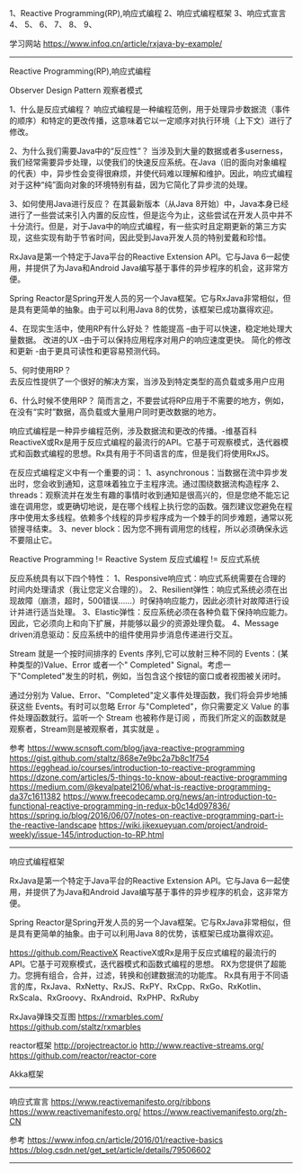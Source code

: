 
1、Reactive Programming(RP),响应式编程
2、响应式编程框架
3、响应式宣言
4、
5、
6、
7、
8、
9、


学习网站
https://www.infoq.cn/article/rxjava-by-example/

---------------------------------------------------------------------------------------------------------------------
Reactive Programming(RP),响应式编程

Observer Design Pattern 观察者模式


1、什么是反应式编程？
响应式编程是一种编程范例，用于处理异步数据流（事件的顺序）和特定的更改传播，这意味着它以一定顺序对执行环境（上下文）进行了修改。 

2、为什么我们需要Java中的“反应性”？
当涉及到大量的数据或者多userness，我们经常需要异步处理，以使我们的快速反应系统。在Java（旧的面向对象编程的代表）中，异步性会变得很麻烦，并使代码难以理解和维护。因此，响应式编程对于这种“纯”面向对象的环境特别有益，因为它简化了异步流的处理。 

3、如何使用Java进行反应？
在其最新版本（从Java 8开始）中，Java本身已经进行了一些尝试来引入内置的反应性，但是迄今为止，这些尝试在开发人员中并不十分流行。但是，对于Java中的响应式编程，有一些实时且定期更新的第三方实现，这些实现有助于节省时间，因此受到Java开发人员的特别爱戴和珍惜。

RxJava是第一个特定于Java平台的Reactive Extension API。它与Java 6一起使用，并提供了为Java和Android Java编写基于事件的异步程序的机会，这非常方便。

Spring Reactor是Spring开发人员的另一个Java框架。它与RxJava非常相似，但是具有更简单的抽象。由于可以利用Java 8的优势，该框架已成功赢得欢迎。

4、在现实生活中，使用RP有什么好处？
性能提高 –由于可以快速，稳定地处理大量数据。
改进的UX –由于可以保持应用程序对用户的响应速度更快。
简化的修改和更新 -由于更具可读性和更容易预测代码。

5、何时使用RP？  
  去反应性提供了一个很好的解决方案，当涉及到特定类型的高负载或多用户应用

6、什么时候不使用RP？
  简而言之，不要尝试将RP应用于不需要的地方，例如，在没有“实时”数据，高负载或大量用户同时更改数据的地方。




响应式编程是一种异步编程范例，涉及数据流和更改的传播。-维基百科
ReactiveX或Rx是用于反应式编程的最流行的API。它基于可观察模式，迭代器模式和函数式编程的思想。Rx具有用于不同语言的库，但是我们将使用RxJS。


在反应式编程定义中有一个重要的词：
1、asynchronous：当数据在流中异步发出时，您会收到通知，这意味着独立于主程序流。通过围绕数据流构造程序
2、threads：观察流并在发生有趣的事情时收到通知是很高兴的，但是您绝不能忘记谁在调用您，或更确切地说，是在哪个线程上执行您的函数。强烈建议您避免在程序中使用太多线程。依赖多个线程的异步程序成为一个棘手的同步难题，通常以死锁搜寻结束。
3、never block：因为您不拥有调用您的线程，所以必须确保永远不要阻止它。



Reactive Programming != Reactive System
反应式编程 != 反应式系统

反应系统具有以下四个特性：
1、Responsive响应式：响应式系统需要在合理的时间内处理请求（我让您定义合理的）。
2、Resilient弹性：响应式系统必须在出现故障（崩溃，超时，500错误……）时保持响应能力，因此必须针对故障进行设计并进行适当处理。
3、Elastic弹性：反应系统必须在各种负载下保持响应能力。因此，它必须向上和向下扩展，并能够以最少的资源处理负载。
4、Message driven消息驱动：反应系统中的组件使用异步消息传递进行交互。




Stream 就是一个按时间排序的 Events 序列,它可以放射三种不同的 Events：(某种类型的)Value、Error 或者一个" Completed" Signal。考虑一下"Completed"发生的时机，例如，当包含这个按钮的窗口或者视图被关闭时。

通过分别为 Value、Error、"Completed"定义事件处理函数，我们将会异步地捕获这些 Events。有时可以忽略 Error 与"Completed"，你只需要定义 Value 的事件处理函数就行。监听一个 Stream 也被称作是订阅 ，而我们所定义的函数就是观察者，Stream则是被观察者，其实就是 。




参考
https://www.scnsoft.com/blog/java-reactive-programming
https://gist.github.com/staltz/868e7e9bc2a7b8c1f754
https://egghead.io/courses/introduction-to-reactive-programming
https://dzone.com/articles/5-things-to-know-about-reactive-programming
https://medium.com/@kevalpatel2106/what-is-reactive-programming-da37c1611382
https://www.freecodecamp.org/news/an-introduction-to-functional-reactive-programming-in-redux-b0c14d097836/
https://spring.io/blog/2016/06/07/notes-on-reactive-programming-part-i-the-reactive-landscape
https://wiki.jikexueyuan.com/project/android-weekly/issue-145/introduction-to-RP.html


---------------------------------------------------------------------------------------------------------------------
响应式编程框架

RxJava是第一个特定于Java平台的Reactive Extension API。它与Java 6一起使用，并提供了为Java和Android Java编写基于事件的异步程序的机会，这非常方便。

Spring Reactor是Spring开发人员的另一个Java框架。它与RxJava非常相似，但是具有更简单的抽象。由于可以利用Java 8的优势，该框架已成功赢得欢迎。

https://github.com/ReactiveX
ReactiveX或Rx是用于反应式编程的最流行的API。它基于可观察模式，迭代器模式和函数式编程的思想。
RX为您提供了超能力。您拥有组合，合并，过滤，转换和创建数据流的功能库。
Rx具有用于不同语言的库，RxJava、RxNetty、RxJS、RxPY、RxCpp、RxGo、RxKotlin、RxScala、RxGroovy、RxAndroid、RxPHP、RxRuby


RxJava弹珠交互图
https://rxmarbles.com/
https://github.com/staltz/rxmarbles




reactor框架
http://projectreactor.io
http://www.reactive-streams.org/
https://github.com/reactor/reactor-core



Akka框架



---------------------------------------------------------------------------------------------------------------------

响应式宣言
https://www.reactivemanifesto.org/ribbons
https://www.reactivemanifesto.org/
https://www.reactivemanifesto.org/zh-CN


参考
https://www.infoq.cn/article/2016/01/reactive-basics
https://blog.csdn.net/get_set/article/details/79506602










---------------------------------------------------------------------------------------------------------------------





